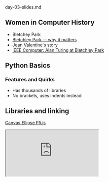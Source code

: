 day-03-slides.md

## Women in Computer History

* Bletchey Park
* [Bletchley Park -- why it matters](https://www.youtube.com/watch?v=3Ky3-Tbkyhg)
* [Jean Valentine's story](https://www.youtube.com/watch?v=HYNen5muQSE)
* [IEEE Computer: Alan Turing at Bletchley Park](https://www.youtube.com/watch?v=5nK_ft0Lf1s)

## Python Basics

### Features and Quirks

* Has thousands of libraries
* No brackets, uses indents instead

## Libraries and linking

[Canvas Ellipse P5.js](https://alpha.editor.p5js.org/full/B1S5llUpG)

<iframe src="https://alpha.editor.p5js.org/embed/B1S5llUpG"></iframe>


